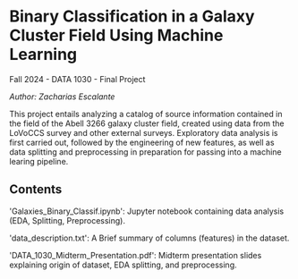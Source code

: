 # Binary Classification in a Galaxy Cluster Field Using Machine Learning
Fall 2024 - DATA 1030 - Final Project

_Author: Zacharias Escalante_

This project entails analyzing a catalog of source information contained in the field of the Abell 3266 galaxy cluster field, created using data from the LoVoCCS survey and other external surveys. Exploratory data analysis is first carried out, followed by the engineering of new features, as well as data splitting and preprocessing in preparation for passing into a machine learing pipeline.

## Contents

'Galaxies_Binary_Classif.ipynb': Jupyter notebook containing data analysis (EDA, Splitting, Preprocessing).

'data_description.txt': A Brief summary of columns (features) in the dataset.

'DATA_1030_Midterm_Presentation.pdf': Midterm presentation slides explaining origin of dataset, EDA splitting, and preprocessing.
